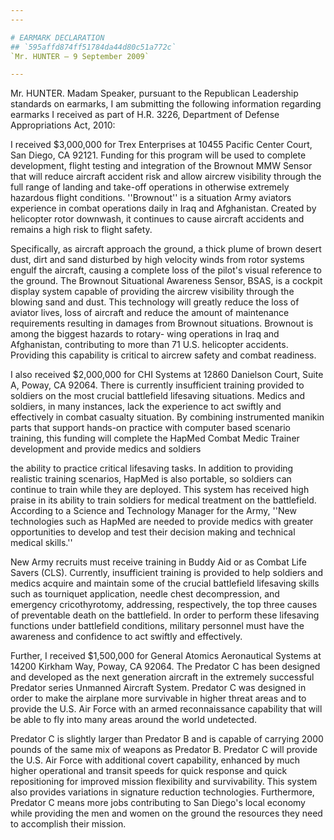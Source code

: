```yaml
---
---

# EARMARK DECLARATION
## `595affd874ff51784da44d80c51a772c`
`Mr. HUNTER — 9 September 2009`

---
```



Mr. HUNTER. Madam Speaker, pursuant to the Republican Leadership 
standards on earmarks, I am submitting the following information 
regarding earmarks I received as part of H.R. 3226, Department of 
Defense Appropriations Act, 2010:

I received $3,000,000 for Trex Enterprises at 10455 Pacific Center 
Court, San Diego, CA 92121. Funding for this program will be used to 
complete development, flight testing and integration of the Brownout 
MMW Sensor that will reduce aircraft accident risk and allow aircrew 
visibility through the full range of landing and take-off operations in 
otherwise extremely hazardous flight conditions. ''Brownout'' is a 
situation Army aviators experience in combat operations daily in Iraq 
and Afghanistan. Created by helicopter rotor downwash, it continues to 
cause aircraft accidents and remains a high risk to flight safety.

Specifically, as aircraft approach the ground, a thick plume of brown 
desert dust, dirt and sand disturbed by high velocity winds from rotor 
systems engulf the aircraft, causing a complete loss of the pilot's 
visual reference to the ground. The Brownout Situational Awareness 
Sensor, BSAS, is a cockpit display system capable of providing the 
aircrew visibility through the blowing sand and dust. This technology 
will greatly reduce the loss of aviator lives, loss of aircraft and 
reduce the amount of maintenance requirements resulting in damages from 
Brownout situations. Brownout is among the biggest hazards to rotary-
wing operations in Iraq and Afghanistan, contributing to more than 71 
U.S. helicopter accidents. Providing this capability is critical to 
aircrew safety and combat readiness.

I also received $2,000,000 for CHI Systems at 12860 Danielson Court, 
Suite A, Poway, CA 92064. There is currently insufficient training 
provided to soldiers on the most crucial battlefield lifesaving 
situations. Medics and soldiers, in many instances, lack the experience 
to act swiftly and effectively in combat casualty situation. By 
combining instrumented manikin parts that support hands-on practice 
with computer based scenario training, this funding will complete the 
HapMed Combat Medic Trainer development and provide medics and soldiers


the ability to practice critical lifesaving tasks. In addition to 
providing realistic training scenarios, HapMed is also portable, so 
soldiers can continue to train while they are deployed. This system has 
received high praise in its ability to train soldiers for medical 
treatment on the battlefield. According to a Science and Technology 
Manager for the Army, ''New technologies such as HapMed are needed to 
provide medics with greater opportunities to develop and test their 
decision making and technical medical skills.''

New Army recruits must receive training in Buddy Aid or as Combat 
Life Savers (CLS). Currently, insufficient training is provided to help 
soldiers and medics acquire and maintain some of the crucial 
battlefield lifesaving skills such as tourniquet application, needle 
chest decompression, and emergency cricothyrotomy, addressing, 
respectively, the top three causes of preventable death on the 
battlefield. In order to perform these lifesaving functions under 
battlefield conditions, military personnel must have the awareness and 
confidence to act swiftly and effectively.

Further, I received $1,500,000 for General Atomics Aeronautical 
Systems at 14200 Kirkham Way, Poway, CA 92064. The Predator C has been 
designed and developed as the next generation aircraft in the extremely 
successful Predator series Unmanned Aircraft System. Predator C was 
designed in order to make the airplane more survivable in higher threat 
areas and to provide the U.S. Air Force with an armed reconnaissance 
capability that will be able to fly into many areas around the world 
undetected.

Predator C is slightly larger than Predator B and is capable of 
carrying 2000 pounds of the same mix of weapons as Predator B. Predator 
C will provide the U.S. Air Force with additional covert capability, 
enhanced by much higher operational and transit speeds for quick 
response and quick repositioning for improved mission flexibility and 
survivability. This system also provides variations in signature 
reduction technologies. Furthermore, Predator C means more jobs 
contributing to San Diego's local economy while providing the men and 
women on the ground the resources they need to accomplish their 
mission.
